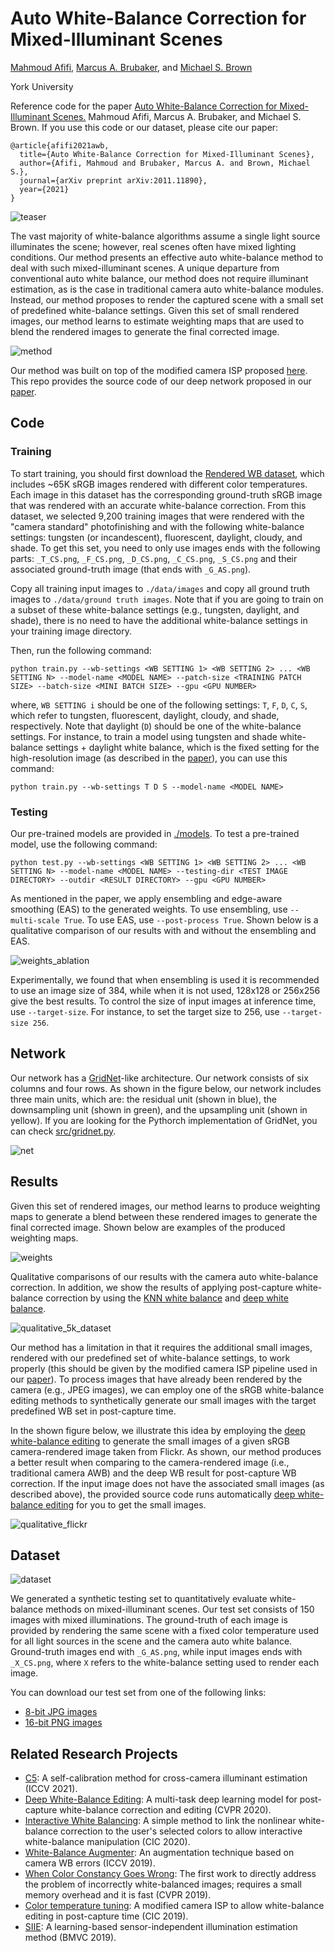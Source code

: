# Auto White-Balance Correction for Mixed-Illuminant Scenes

[Mahmoud Afifi](https://sites.google.com/view/mafifi), 
[Marcus A. Brubaker](https://mbrubake.github.io/), 
and [Michael S. Brown](http://www.cse.yorku.ca/~mbrown/)

York University  &nbsp;&nbsp; 





Reference code for the paper [Auto White-Balance Correction for Mixed-Illuminant Scenes.]() Mahmoud Afifi, Marcus A. Brubaker, and Michael S. Brown. If you use this code or our dataset, please cite our paper:
```
@article{afifi2021awb,
  title={Auto White-Balance Correction for Mixed-Illuminant Scenes},
  author={Afifi, Mahmoud and Brubaker, Marcus A. and Brown, Michael S.},
  journal={arXiv preprint arXiv:2011.11890},
  year={2021}
}
```


![teaser](https://user-images.githubusercontent.com/37669469/129296945-ae85e148-ff4c-4e94-8887-0313a477e3e4.jpg)




The vast majority of white-balance algorithms assume a single light source illuminates the scene; however, real scenes often have mixed lighting conditions. Our method presents an effective auto white-balance method to deal with such mixed-illuminant scenes. A unique departure from conventional auto white balance, our method does not require illuminant estimation, as is the case in traditional camera auto white-balance modules. Instead, our method proposes to render the captured scene with a small set of predefined white-balance settings. Given this set of small rendered images, our method learns to estimate weighting maps that are used to blend the rendered images to generate the final corrected image. 


![method](https://user-images.githubusercontent.com/37669469/129389871-b779ea09-4be9-4137-b022-30fe43632958.jpg)



Our method was built on top of the modified camera ISP proposed [here](https://github.com/mahmoudnafifi/ColorTempTuning). This repo provides the source code of our deep network proposed in our [paper](). 

## Code


### Training

To start training, you should first download the [Rendered WB dataset](https://github.com/mahmoudnafifi/WB_sRGB/), which includes ~65K sRGB images rendered with different color temperatures. Each image in this dataset has the corresponding ground-truth sRGB image that was rendered with an accurate white-balance correction. From this dataset, we selected 9,200 training images that were rendered with the "camera standard" photofinishing and with the following white-balance settings: tungsten (or incandescent), fluorescent, daylight, cloudy, and shade. To get this set, you need to only use images ends with the following parts: `_T_CS.png`, `_F_CS.png`, `_D_CS.png`, `_C_CS.png`, `_S_CS.png` and their associated ground-truth image (that ends with `_G_AS.png`). 

Copy all training input images to `./data/images` and copy all ground truth images to `./data/ground truth images`. Note that if you are going to train on a subset of these white-balance settings (e.g., tungsten, daylight, and shade), there is no need to have the additional white-balance settings in your training image directory. 

Then, run the following command:

`python train.py --wb-settings <WB SETTING 1> <WB SETTING 2> ... <WB SETTING N> --model-name <MODEL NAME> --patch-size <TRAINING PATCH SIZE> --batch-size <MINI BATCH SIZE> --gpu <GPU NUMBER>`

where, `WB SETTING i` should be one of the following settings: `T`, `F`, `D`, `C`, `S`, which refer to tungsten, fluorescent, daylight, cloudy, and shade, respectively. Note that daylight (`D`) should be one of the white-balance settings. For instance, to train a model using tungsten and shade white-balance settings + daylight white balance, which is the fixed setting for the high-resolution image (as described in the [paper]()), you can use this command:

`python train.py --wb-settings T D S --model-name <MODEL NAME>`

### Testing

Our pre-trained models are provided in [./models](https://github.com/mahmoudnafifi/mixedillWB/tree/main/models). To test a pre-trained model, use the following command:

`python test.py --wb-settings <WB SETTING 1> <WB SETTING 2> ... <WB SETTING N> --model-name <MODEL NAME> --testing-dir <TEST IMAGE DIRECTORY> --outdir <RESULT DIRECTORY> --gpu <GPU NUMBER>`

As mentioned in the paper, we apply ensembling and edge-aware smoothing (EAS) to the generated weights. To use ensembling, use `--multi-scale True`. To use EAS, use `--post-process True`. Shown below is a qualitative comparison of our results with and without the ensembling and EAS.


![weights_ablation](https://user-images.githubusercontent.com/37669469/129297902-a6b60667-d99b-4937-9c73-a58fc71378d9.jpg)


Experimentally, we found that when ensembling is used it is recommended to use an image size of 384, while when it is not used, 128x128 or 256x256 give the best results. To control the size of input images at inference time, use `--target-size`. For instance, to set the target size to 256, use `--target-size 256`. 

## Network

Our network has a [GridNet](https://arxiv.org/pdf/1707.07958.pdf)-like architecture. Our network consists of six columns and four rows. As shown in the figure below, our network includes three main units, which are: the residual unit (shown in blue), the downsampling unit (shown in green), and the upsampling unit (shown in yellow). If you are looking for the Pythorch implementation of GridNet, you can check [src/gridnet.py](https://github.com/mahmoudnafifi/mixedillWB/blob/main/src/gridnet.py).

![net](https://user-images.githubusercontent.com/37669469/129297286-b82441e3-fe02-4900-9b07-3bd0928731d2.jpg)

## Results

Given this set of rendered images, our method learns to produce weighting maps to generate a blend between these rendered images to generate the final corrected image. Shown below are examples of the produced weighting maps.

![weights](https://user-images.githubusercontent.com/37669469/129297900-c5ab58ef-bafa-409d-bdf9-bee66efa5489.jpg)


Qualitative comparisons of our results with the camera auto white-balance correction. In addition, we show the results of applying post-capture white-balance correction by using the [KNN white balance](https://github.com/mahmoudnafifi/WB_sRGB/) and [deep white balance](https://github.com/mahmoudnafifi/Deep_White_Balance).

![qualitative_5k_dataset](https://user-images.githubusercontent.com/37669469/129297898-b33ae6f9-db8f-4750-b8f9-2de00ee809ad.jpg)


Our method has a limitation in that it requires the additional small images, rendered with our predefined set of white-balance settings, to work properly (this should be given by the modified camera ISP pipeline used in our [paper]()). To process images that have already been rendered by the camera (e.g., JPEG images), we can employ one of the sRGB white-balance editing methods to synthetically generate our small images with the target predefined WB set in post-capture time. 

In the shown figure below, we illustrate this idea by employing the [deep white-balance editing](https://github.com/mahmoudnafifi/Deep_White_Balance) to generate the small images of a given sRGB camera-rendered image taken from Flickr. As shown, our method produces a better result when comparing to the camera-rendered image (i.e., traditional camera AWB) and the deep WB result for post-capture WB correction. If the input image does not have the associated small images (as described above), the provided source code runs automatically [deep white-balance editing](https://github.com/mahmoudnafifi/Deep_White_Balance) for you to get the small images. 

![qualitative_flickr](https://user-images.githubusercontent.com/37669469/129298104-9ec5186b-092f-4906-a6a4-ca8072b5b1a3.jpg)


## Dataset

![dataset](https://user-images.githubusercontent.com/37669469/129298211-2cbbdc06-915e-4d6e-9a0e-34f910e89512.jpg)

We generated a synthetic testing set to quantitatively evaluate white-balance methods on mixed-illuminant scenes. Our test set consists of 150 images with mixed illuminations. The ground-truth of each image is provided by rendering the same scene with a fixed color temperature used for all light sources in the scene and the camera auto white balance. Ground-truth images end with `_G_AS.png`, while input images ends with `_X_CS.png`, where `X` refers to the white-balance setting used to render each image. 


You can download our test set from one of the following links:
* [8-bit JPG images](https://ln4.sync.com/dl/327ce3f30/jd7rvtf6-7tgz43nf-e9ahtm3j-tv8uzxwe)
* [16-bit PNG images](https://ln4.sync.com/dl/02f0af5f0/4hhpe83r-8ymvskfz-naqpdrqt-nxvq8h4x)


## Related Research Projects
- [C5](https://github.com/mahmoudnafifi/C5): A self-calibration method for cross-camera illuminant estimation (ICCV 2021).
- [Deep White-Balance Editing](https://github.com/mahmoudnafifi/Deep_White_Balance): A multi-task deep learning model for post-capture white-balance correction and editing (CVPR 2020).
- [Interactive White Balancing](https://github.com/mahmoudnafifi/Interactive_WB_correction): A simple method to link the nonlinear white-balance correction to the user's selected colors to allow interactive white-balance manipulation (CIC 2020).
- [White-Balance Augmenter](https://github.com/mahmoudnafifi/WB_color_augmenter): An augmentation technique based on camera WB errors (ICCV 2019).
- [When Color Constancy Goes Wrong](https://github.com/mahmoudnafifi/WB_sRGB): The first work to directly address the problem of incorrectly white-balanced images; requires a small memory overhead and it is fast (CVPR 2019).
- [Color temperature tuning](https://github.com/mahmoudnafifi/ColorTempTuning): A modified camera ISP to allow white-balance editing in post-capture time (CIC 2019).
- [SIIE](https://github.com/mahmoudnafifi/SIIE): A learning-based sensor-independent illumination estimation method (BMVC 2019).


